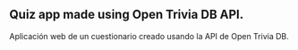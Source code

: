 Quiz app made using Open Trivia DB API.
---------------------------------------
Aplicación web de un cuestionario creado usando la API de Open Trivia DB.
